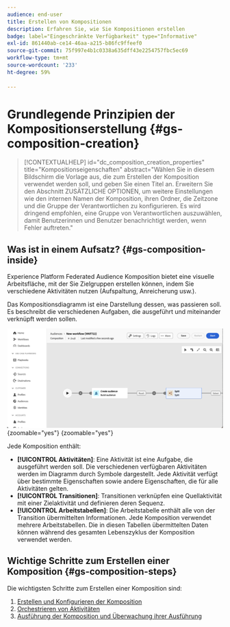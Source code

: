 ```yaml
---
audience: end-user
title: Erstellen von Kompositionen
description: Erfahren Sie, wie Sie Kompositionen erstellen
badge: label="Eingeschränkte Verfügbarkeit" type="Informative"
exl-id: 861440ab-ce14-46aa-a215-b86fc9ffeef0
source-git-commit: 75f997e4b1c0338a635dff43e2254757fbc5ec69
workflow-type: tm+mt
source-wordcount: '233'
ht-degree: 59%

---
```


# Grundlegende Prinzipien der Kompositionserstellung {#gs-composition-creation}

>[!CONTEXTUALHELP]
>id="dc_composition_creation_properties"
>title="Kompositionseigenschaften"
>abstract="Wählen Sie in diesem Bildschirm die Vorlage aus, die zum Erstellen der Komposition verwendet werden soll, und geben Sie einen Titel an. Erweitern Sie den Abschnitt ZUSÄTZLICHE OPTIONEN, um weitere Einstellungen wie den internen Namen der Komposition, ihren Ordner, die Zeitzone und die Gruppe der Verantwortlichen zu konfigurieren. Es wird dringend empfohlen, eine Gruppe von Verantwortlichen auszuwählen, damit Benutzerinnen und Benutzer benachrichtigt werden, wenn Fehler auftreten."

## Was ist in einem Aufsatz? {#gs-composition-inside}

Experience Platform Federated Audience Komposition bietet eine visuelle Arbeitsfläche, mit der Sie Zielgruppen erstellen können, indem Sie verschiedene Aktivitäten nutzen (Aufspaltung, Anreicherung usw.).

Das Kompositionsdiagramm ist eine Darstellung dessen, was passieren soll. Es beschreibt die verschiedenen Aufgaben, die ausgeführt und miteinander verknüpft werden sollen.

![](assets/composition-example.png){zoomable="yes"} {zoomable="yes"}

Jede Komposition enthält:

* **[!UICONTROL Aktivitäten]**: Eine Aktivität ist eine Aufgabe, die ausgeführt werden soll. Die verschiedenen verfügbaren Aktivitäten werden im Diagramm durch Symbole dargestellt. Jede Aktivität verfügt über bestimmte Eigenschaften sowie andere Eigenschaften, die für alle Aktivitäten gelten.
* **[!UICONTROL Transitionen]**: Transitionen verknüpfen eine Quellaktivität mit einer Zielaktivität und definieren deren Sequenz.
* **[!UICONTROL Arbeitstabellen]**: Die Arbeitstabelle enthält alle von der Transition übermittelten Informationen. Jede Komposition verwendet mehrere Arbeitstabellen. Die in diesen Tabellen übermittelten Daten können während des gesamten Lebenszyklus der Komposition verwendet werden.

## Wichtige Schritte zum Erstellen einer Komposition {#gs-composition-steps}

Die wichtigsten Schritte zum Erstellen einer Komposition sind:

1. [Erstellen und Konfigurieren der Komposition](../compositions/create-composition.md)
1. [Orchestrieren von Aktivitäten](../compositions/orchestrate-activities.md)
1. [Ausführung der Komposition und Überwachung ihrer Ausführung](../compositions/start-monitor-composition.md)
